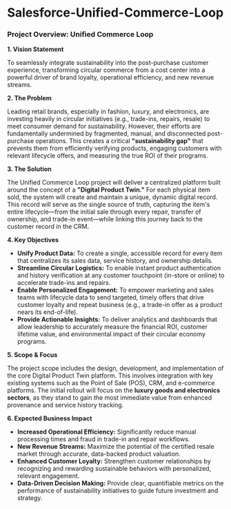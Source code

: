 # Salesforce-Unified-Commerce-Loop
### Project Overview: Unified Commerce Loop

**1. Vision Statement**

To seamlessly integrate sustainability into the post-purchase customer experience, transforming circular commerce from a cost center into a powerful driver of brand loyalty, operational efficiency, and new revenue streams.

**2. The Problem**

Leading retail brands, especially in fashion, luxury, and electronics, are investing heavily in circular initiatives (e.g., trade-ins, repairs, resale) to meet consumer demand for sustainability. However, their efforts are fundamentally undermined by fragmented, manual, and disconnected post-purchase operations. This creates a critical **"sustainability gap"** that prevents them from efficiently verifying products, engaging customers with relevant lifecycle offers, and measuring the true ROI of their programs.

**3. The Solution**

The Unified Commerce Loop project will deliver a centralized platform built around the concept of a **"Digital Product Twin."** For each physical item sold, the system will create and maintain a unique, dynamic digital record. This record will serve as the single source of truth, capturing the item's entire lifecycle—from the initial sale through every repair, transfer of ownership, and trade-in event—while linking this journey back to the customer record in the CRM.

**4. Key Objectives**

* **Unify Product Data:** To create a single, accessible record for every item that centralizes its sales data, service history, and ownership details.
* **Streamline Circular Logistics:** To enable instant product authentication and history verification at any customer touchpoint (in-store or online) to accelerate trade-ins and repairs.
* **Enable Personalized Engagement:** To empower marketing and sales teams with lifecycle data to send targeted, timely offers that drive customer loyalty and repeat business (e.g., a trade-in offer as a product nears its end-of-life).
* **Provide Actionable Insights:** To deliver analytics and dashboards that allow leadership to accurately measure the financial ROI, customer lifetime value, and environmental impact of their circular economy programs.

**5. Scope & Focus**

The project scope includes the design, development, and implementation of the core Digital Product Twin platform. This involves integration with key existing systems such as the Point of Sale (POS), CRM, and e-commerce platforms. The initial rollout will focus on the **luxury goods and electronics sectors**, as they stand to gain the most immediate value from enhanced provenance and service history tracking.

**6. Expected Business Impact**

* **Increased Operational Efficiency:** Significantly reduce manual processing times and fraud in trade-in and repair workflows.
* **New Revenue Streams:** Maximize the potential of the certified resale market through accurate, data-backed product valuation.
* **Enhanced Customer Loyalty:** Strengthen customer relationships by recognizing and rewarding sustainable behaviors with personalized, relevant engagement.
* **Data-Driven Decision Making:** Provide clear, quantifiable metrics on the performance of sustainability initiatives to guide future investment and strategy.
